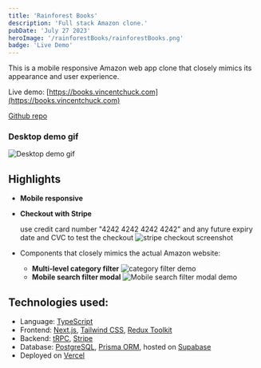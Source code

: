 ```yaml
---
title: 'Rainforest Books'
description: 'Full stack Amazon clone.'
pubDate: 'July 27 2023'
heroImage: '/rainforestBooks/rainforestBooks.png'
badge: 'Live Demo'
---
```


This is a mobile responsive Amazon web app clone that closely mimics its appearance and user experience.

Live demo: [https://books.vincentchuck.com](https://books.vincentchuck.com)

[Github repo](https://github.com/VincentChuck/amazon-clone)

### Desktop demo gif

![Desktop demo gif](/rainforestBooks/desktopDemo.gif)

## Highlights

- **Mobile responsive**

- **Checkout with Stripe**

  use credit card number "4242 4242 4242 4242" and any future expiry date and CVC to test the checkout
  ![stripe checkout screenshot](/rainforestBooks/stripeCheckout.png)

- Components that closely mimics the actual Amazon website:
  - **Multi-level category filter** ![category filter demo](/rainforestBooks/categoryFilterDemo.gif)
  - **Mobile search filter modal** ![Mobile search filter modal demo](/rainforestBooks/mobileModalDemo.gif)

## Technologies used:

- Language: [TypeScript](https://www.typescriptlang.org/)
- Frontend: [Next.js](https://nextjs.org/), [Tailwind CSS](https://tailwindcss.com/), [Redux Toolkit](https://redux-toolkit.js.org)
- Backend: [tRPC](https://trpc.io/), [Stripe](https://stripe.com/)
- Database: [PostgreSQL](PostgreSQL), [Prisma ORM](https://www.prisma.io/), hosted on [Supabase](https://supabase.com/)
- Deployed on [Vercel](https://vercel.com/)
